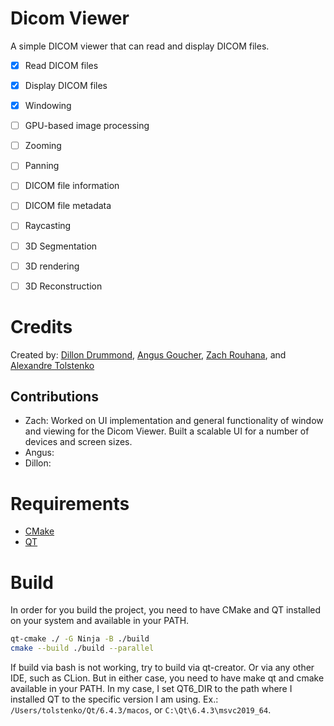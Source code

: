 # Dicom Viewer

A simple DICOM viewer that can read and display DICOM files.

- [x] Read DICOM files
- [x] Display DICOM files
- [x] Windowing
- [ ] GPU-based image processing
- [ ] Zooming
- [ ] Panning
- [ ] DICOM file information
- [ ] DICOM file metadata
- [ ] Raycasting
- [ ] 3D Segmentation
- [ ] 3D rendering
- [ ] 3D Reconstruction


# Credits
Created by: [Dillon Drummond](https://github.com/dillondrum70), [Angus Goucher](https://github.com/gusg21), [Zach Rouhana](https://github.com/Zacrous12), and [Alexandre Tolstenko](https://github.com/tolstenko)

## Contributions
- Zach: Worked on UI implementation and general functionality of window and viewing for the Dicom Viewer. Built a scalable UI for a number of devices and screen sizes.
- Angus:
- Dillon: 

# Requirements

- [CMake](https://cmake.org/)
- [QT](https://www.qt.io/)

# Build

In order for you build the project, you need to have CMake and QT installed on your system and available in your PATH.

```bash
qt-cmake ./ -G Ninja -B ./build
cmake --build ./build --parallel
```

If build via bash is not working, try to build via qt-creator. Or via any other IDE, such as CLion. But in either case, you need to have make qt and cmake available in your PATH. In my case, I set QT6_DIR to the path where I installed QT to the specific version I am using. Ex.: `/Users/tolstenko/Qt/6.4.3/macos`, or `C:\Qt\6.4.3\msvc2019_64`.

